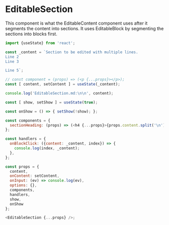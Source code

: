 # EditableSection

This component is what the EditableContent component uses after it segments the content into sections. It uses EditableBlock by segmenting the sections into blocks first.

```js
import {useState} from 'react';

const _content = `Section to be edited with multiple lines.
Line 2
Line 3

Line 5`;

// const component = (props) => (<p {...props}></p>);
const [ content, setContent ] = useState(_content);

console.log('EditableSection.md:\n\n', content);

const [ show, setShow ] = useState(true);

const onShow = () => { setShow(!show); };

const components = {
  sectionHeading: (props) => (<h4 {...props}>{props.content.split('\n')[0]}</h4>),
};

const handlers = {
  onBlockClick: ({content: _content, index}) => {
    console.log(index, _content);
  },
};

const props = {
  content,
  onContent: setContent,
  onInput: (ev) => console.log(ev),
  options: {},
  components,
  handlers,
  show,
  onShow
};

<EditableSection {...props} />;
```